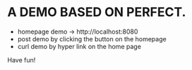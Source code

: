 # A DEMO BASED ON PERFECT.

- homepage demo -> http://localhost:8080
- post demo by clicking the button on the homepage
- curl demo by hyper link on the home page

Have fun!


